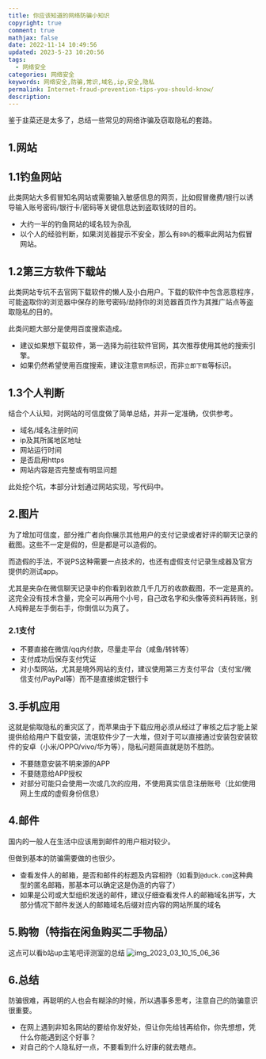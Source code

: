 ```yaml
---
title: 你应该知道的网络防骗小知识
copyright: true
comment: true
mathjax: false
date: 2022-11-14 10:49:56
updated: 2023-5-23 10:20:56
tags:
  - 网络安全
categories: 网络安全
keywords: 网络安全,防骗,常识,域名,ip,安全,隐私
permalink: Internet-fraud-prevention-tips-you-should-know/
description:
---
```

鉴于韭菜还是太多了，总结一些常见的网络诈骗及窃取隐私的套路。

<!--more-->

## 1.网站

## 1.1钓鱼网站

此类网站大多假冒知名网站或需要输入敏感信息的网页，比如假冒缴费/银行以诱导输入账号密码/银行卡/密码等关键信息达到盗取钱财的目的。

- 大约一半的钓鱼网站的域名较为杂乱
- 以个人的经验判断，如果浏览器提示不安全，那么有`80%`的概率此网站为假冒网站。

## 1.2第三方软件下载站

此类网站专坑不去官网下载软件的懒人及小白用户。下载的软件中包含恶意程序，可能盗取你的浏览器中保存的账号密码/劫持你的浏览器首页作为其推广站点等盗取隐私的目的。

此类问题大部分是使用百度搜索造成。

- 建议如果想下载软件，第一选择为前往软件官网，其次推荐使用其他的搜索引擎。
- 如果仍然希望使用百度搜索，建议注意`官网`标识，而非`立即下载`等标识。

## 1.3个人判断

结合个人认知，对网站的可信度做了简单总结，并非一定准确，仅供参考。

- 域名/域名注册时间
- ip及其所属地区地址
- 网站运行时间
- 是否启用https
- 网站内容是否完整或有明显问题

此处挖个坑，本部分计划通过网站实现，写代码中。

## 2.图片

为了增加可信度，部分推广者向你展示其他用户的支付记录或者好评的聊天记录的截图。这些不一定是假的，但是都是可以造假的。

而造假的手法，不说PS这种需要一点技术的，也还有虚假支付记录生成器及官方提供的测试app。

尤其是夹杂在微信聊天记录中的你看到收款几千几万的收款截图，不一定是真的。这完全没有技术含量，完全可以再用个小号，自己改名字和头像等资料再转账，别人纯粹是左手倒右手，你倒信以为真了。

### 2.1支付

- 不要直接在微信/qq内付款，尽量走平台（咸鱼/转转等）
- 支付成功后保存支付凭证
- 对小型网站，尤其是境外网站的支付，建议使用第三方支付平台（支付宝/微信支付/PayPal等）而不是直接绑定银行卡

## 3.手机应用

这就是偷取隐私的重灾区了，而苹果由于下载应用必须从经过了审核之后才能上架提供给给用户下载安装，流氓软件少了一大堆，但对于可以直接通过安装包安装软件的安卓（小米/OPPO/vivo/华为等），隐私问题简直就是防不胜防。

- 不要随意安装不明来源的APP
- 不要随意给APP授权
- 对部分可能只会使用一次或几次的应用，不使用真实信息注册账号（比如使用网上生成的虚假身份信息）

## 4.邮件

国内的一般人在生活中应该用到邮件的用户相对较少。

但做到基本的防骗需要做的也很少。

- 查看发件人的邮箱，是否和邮件的标题及内容相符（如看到`@duck.com`这种典型的匿名邮箱，那基本可以确定这是伪造的内容了）
- 如果是公司或大型组织发送的邮件，建议仔细查看发件人的邮箱域名拼写，大部分情况下邮件发送人的邮箱域名后缀对应内容的网站所属的域名

## 5.购物（特指在闲鱼购买二手物品）

这点可以看b站up主笔吧评测室的总结
![img_2023_03_10_15_06_36](https://cdn.zyha.cn/blog/img_2023_03_10_15_06_36.jpg?x-oss-process=style/blog)

## 6.总结

防骗很难，再聪明的人也会有糊涂的时候，所以遇事多思考，注意自己的防骗意识很重要。

- 在网上遇到非知名网站的要给你发好处，但让你先给钱再给你，你先想想，凭什么你能遇到这个好事？
- 对自己的个人隐私好一点，不要看到什么好康的就去瞎点。
